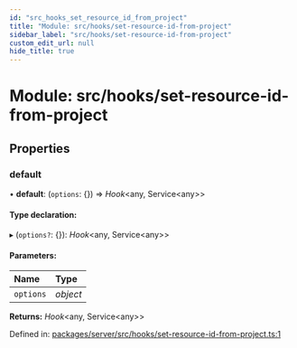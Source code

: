 ```yaml
---
id: "src_hooks_set_resource_id_from_project"
title: "Module: src/hooks/set-resource-id-from-project"
sidebar_label: "src/hooks/set-resource-id-from-project"
custom_edit_url: null
hide_title: true
---
```


# Module: src/hooks/set-resource-id-from-project

## Properties

### default

• **default**: (`options`: {}) => *Hook*<any, Service<any\>\>

#### Type declaration:

▸ (`options?`: {}): *Hook*<any, Service<any\>\>

#### Parameters:

Name | Type |
:------ | :------ |
`options` | *object* |

**Returns:** *Hook*<any, Service<any\>\>

Defined in: [packages/server/src/hooks/set-resource-id-from-project.ts:1](https://github.com/xr3ngine/xr3ngine/blob/7650c2bea/packages/server/src/hooks/set-resource-id-from-project.ts#L1)
